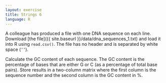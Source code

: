 ```yaml
---
layout: exercise
title: Strings 6
language: R
---
```


A colleague has produced a file with one DNA sequence on each line. Download
[the file]({{ site.baseurl }}/data/dna_sequences_1.txt) and load it into R using `read.csv()`. The file has no header and is separated by white space (`’’`).

Calculate the GC content of each sequence. The GC content is the percentage of
bases that are either G or C (as a percentage of total base pairs). 
Store results in a two-column matrix where the first column is the sequence
number and the second column is the GC content in %.
